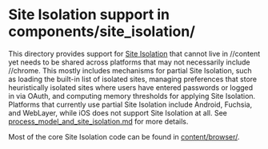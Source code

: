 # Site Isolation support in components/site_isolation/

This directory provides support for [Site
Isolation](https://www.chromium.org/Home/chromium-security/site-isolation/)
that cannot live in //content yet needs to be shared across platforms that
may not necessarily include //chrome. This mostly includes mechanisms for
partial Site Isolation, such as loading the built-in list of isolated
sites, managing preferences that store heuristically isolated sites where
users have entered passwords or logged in via OAuth, and computing memory
thresholds for applying Site Isolation. Platforms that currently use
partial Site Isolation include Android, Fuchsia, and WebLayer, while iOS does
not support Site Isolation at all. See
[process_model_and_site_isolation.md](/docs/process_model_and_site_isolation.md)
for more details.

Most of the core Site Isolation code can be found in
[content/browser/](/content/browser/).
